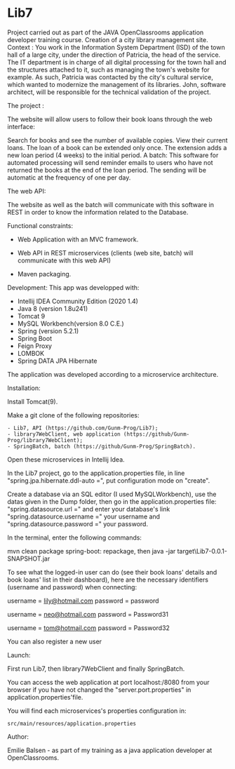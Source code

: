 # Lib7
Project carried out as part of the JAVA OpenClassrooms application developer training course.
Creation of a city library management site.
Context :
You work in the Information System Department (ISD) of the town hall of a large city, under the direction of Patricia, the head of the service. The IT department is in charge of all digital processing for the town hall and the structures attached to it, such as managing the town's website for example. As such, Patricia was contacted by the city's cultural service, which wanted to modernize the management of its libraries. John, software architect, will be responsible for the technical validation of the project.


The project :

The website will allow users to follow their book loans through the web interface:

Search for books and see the number of available copies.
View their current loans.
The loan of a book can be extended only once. The extension adds a new loan period (4 weeks) to the initial period.
A batch:
This software for automated processing will send reminder emails to users who have not returned the books at the end of the loan period. The sending will be automatic at the frequency of one per day.



The web API:

The website as well as the batch will communicate with this software in REST in order to know the information related to the Database.

Functional constraints:
- Web Application with an MVC framework.

- Web API in REST microservices (clients (web site, batch) will communicate with this web API) 
- Maven packaging.

Development:
This app was developped with:
- Intellij IDEA Community Edition (2020 1.4)
- Java 8 (version 1.8u241)
- Tomcat 9
- MySQL Workbench(version 8.0 C.E.)
- Spring (version 5.2.1)
- Spring Boot 
- Feign Proxy
- LOMBOK
- Spring DATA JPA Hibernate


The application was developed according to a microservice architecture.



Installation:

Install Tomcat(9).

Make a git clone of the following repositories:

	- Lib7, API (https://github.com/Gunm-Prog/Lib7);
	- library7WebClient, web application (https://github/Gunm-Prog/library7WebClient);
	- SpringBatch, batch (https://github/Gunm-Prog/SpringBatch).
	
Open these microservices in Intellij Idea.


In the Lib7 project, go to the application.properties file, in line "spring.jpa.hibernate.ddl-auto =", put configuration mode on "create".

Create a database via an SQL editor (I used MySQLWorkbench), use the datas given in the Dump folder, then go in the application.properties file: "spring.datasource.url =" 
and enter your database's link "spring.datasource.username =" your username and "spring.datasource.password =" your password.

In the terminal, enter the following commands: 

 mvn clean package spring-boot: repackage, then java -jar target\Lib7-0.0.1-SNAPSHOT.jar
 
To see what the logged-in user can do (see their book loans' details and book loans' list in their dashboard), here are the necessary identifiers (username and password) when connecting:

username = lily@hotmail.com password = password

username = neo@hotmail.com password = Password31

username = tom@hotmail.com password = Password32

You can also register a new user

Launch:

First run Lib7, then library7WebClient and finally SpringBatch.

You can access the web application at port localhost:/8080 from your browser if you have not changed the "server.port.properties" in application.properties'file.

You will find each microservices's properties configuration in:
 
	src/main/resources/application.properties
	

Author:

Emilie Balsen - as part of my training as a java application developer at OpenClassrooms.
